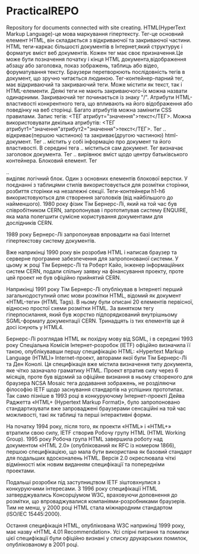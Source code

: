 # PracticalREPO
Repository for documents connected with site creating.
HTML(HyperText Markup Language)-це мова маркування гіпертексту.
Тег-це основний елемент HTML, він складається з відкриваючої та закриваючої частини.
HTML теги-каркас більшості документів в Інтернет,який структурує і форматує вміст веб документів. Кожен тег має своє призначення.Це може бути позначення початку і кінця HTML документа,відображення абзацу або заголовка, показ зображень, таблиць або відео, форуматування тексту. Браузери перетворюють послідовність тегів в документ, що зручно читається людиною.
Тег-контейнер-парний тег, має відкриваючий та закриваючий теги. Може містити як текст, так і HTML-елементи. Деякі теги не мають закриваючого-їх можна назвати одинарними. Закриваючий тег починається із знаку "/".
Атрибути HTML-властивості конкрентного тега, що впливають на його відображення або поведінку на веб сторінці. Багато атрибутів можна замінити CSS правилами.
Запис тегів: <ТЕГ атрибут="значення">текст</ТЕГ>.
Можна використовувати декілька атрибутів: <ТЕГ атрибут1="значення"атрибут2="значення">текст</ТЕГ>.
Тег <html>..</html> відкриває(першою частиною) та закриває(другою частиною) html-документ.
Тег <head>..</head> містить у собі інформацію про документ та його властивості. 
В середині тега <body>..</body> міститься сам документ.
Тег <title>..</title> визначає заголовок документа.
Тег <centre>..</centre> вирівнює вміст щодо центру батьківського контейнера. Блоковий елемент.
Тег <div>..</div> виділяє логічний блок. Один з основних елементів блокової верстки. У поєднанні з таблицями стилів використовується для розмітки сторінки, розбиття сторінки на незалежні секції.
Теги-контейнери h1-h6 використовуються для створення заголовків (від найбільшого до найменшого).
1980 року фізик Тім Бернерс-Лі, який на той час був співробітником CERN, запропонував і прототипував систему ENQUIRE, яка мала полегшити сумісне користування документами для дослідників CERN.

1989 року Бернерс-Лі запропонував впровадити на базі Internet гіпертекстову систему документів.

Вже наприкінці 1990 року він розробив HTML і написав браузер та серверне програмне забезпечення для запропонованої системи. У цьому ж році Тім Бернерс-Лі та Роберт Кайо, інженер інформаційних систем CERN, подали спільну заявку на фінансування проекту, проте цей проект не був офіційно прийнятий CERN.

Наприкінці 1991 року Тім Бернерс-Лі опублікував в Інтернеті перший загальнодоступний опис мови розмітки HTML, відомий як документ «HTML-теги» (HTML Tags). В ньому були описані 20 елементів первісної, відносно простої схеми розмітки HTML. За винятком тегу гіперпосилання, який був жорстко підпорядкований внутрішньому SGML-формату документації CERN. Тринадцять із тих елементів ще й досі існують у HTML4.

Бернерс-Лі розглядав HTML як похідну мову від SGML, і в середині 1993 року Спеціальна Комісія Інтернет-розробок (IETF) офіційно визначила її такою, опублікувавши першу специфікацію HTML: «Hypertext Markup Language (HTML)» Internet-проект, авторами якої були Тім Бернерс-Лі та Ден Конолі. Ця специфікація вже містила визначення типу документа, яке чітко зазначало граматику HTML.
Проект втратив силу через 6 місяців, проте був відомий за офіційне визнання в ньому створеного для браузера NCSA Mosaic тега додавання зображень, не розділяючи філософію IETF щодо заснування стандартів на успішних прототипах. Так само пізніше в 1993 році в конкуруючому Інтернет-проекті Дейва Раджетта «HTML+ (Hypertext Markup Format)», було запропоновано стандартизувати вже запроваджені браузерами сенсаційні на той час можливості, такі як таблиці та перші інтерактивні форми.

На початку 1994 року, після того, як проекти «HTML» і «HTML+» втратили свою силу, IETF створив Робочу групу HTML (HTML Working Group). 1995 року Робоча група HTML завершила роботу над документом «HTML 2.0» (опублікований як RFC із номером 1866), першою специфікацією, що мала бути використана як базовий стандарт для подальших вдосконалень HTML. Версія 2.0 окреслювала чіткі відмінності між новим виданням специфікації та попередніми проектами.

Подальші розробки під заступництвом IETF зіштовхнулися з конкуруючими інтересами. З 1996 року специфікації HTML затверджувались Консорціумом W3C, враховуючи доповнення до розмітки, що впроваджувалися компаніями-розробниками браузерів. Тим не менш, у 2000 році HTML стала міжнародним стандартом (ISO/IEC 15445:2000).

Остання специфікація HTML, опублікована W3C наприкінці 1999 року, має назву «HTML 4.01 Recommendation». Усі спірні питання та помилки цієї специфікації були офіційно визнані у списку друкарських помилок, опублікованому в 2001 році.
